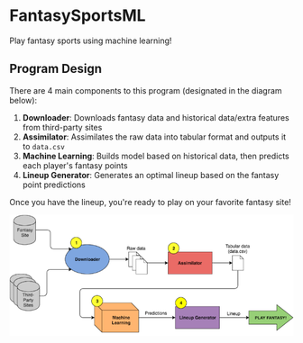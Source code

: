 # FantasySportsML

Play fantasy sports using machine learning!

## Program Design

There are 4 main components to this program (designated in the diagram below):

1. **Downloader**: Downloads fantasy data and historical data/extra features from third-party sites
1. **Assimilator**: Assimilates the raw data into tabular format and outputs it to `data.csv`
1. **Machine Learning**: Builds model based on historical data, then predicts each player's fantasy points
1. **Lineup Generator**: Generates an optimal lineup based on the fantasy point predictions

Once you have the lineup, you're ready to play on your favorite fantasy site!

![Design flow diagram](/README_files/ProgramDesign.png)
